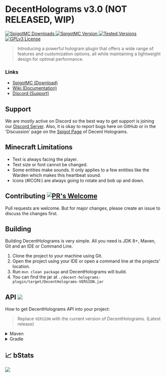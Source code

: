 # DecentHolograms v3.0 (NOT RELEASED, WIP)
[![SpigotMC Downloads](https://img.shields.io/spiget/downloads/96927?label=Downloads) 
![SpigotMC Version](https://img.shields.io/spiget/version/96927?label=Release) 
![Tested Versions](https://img.shields.io/spiget/tested-versions/96927?label=Supports)](https://www.spigotmc.org/resources/96927/) 
[![GPLv3 License](https://img.shields.io/badge/License-GPL%20v3-yellow.svg)](https://opensource.org/licenses/)
> Introducing a powerful hologram plugin that offers a wide range of features and customization options, 
> all while maintaining a lightweight design for optimal performance.

### Links
- [SpigotMC (Download)](https://www.spigotmc.org/resources/96927/)
- [Wiki (Documentation)](https://wiki.decentholograms.eu/)
- [Discord (Support)](https://discord.decentsoftware.eu/)

## Support
We are mostly active on Discord so the best way to get support is joining our [Discord Server](https://discord.decentsoftware.eu). 
Also, it is okay to report bugs here on GitHub or in the 'Discussion' page on the [Spigot Page](https://decentholograms.eu) of Decent Holograms.

## Minecraft Limitations
- Text is always facing the player.
- Text size or font cannot be changed.
- Some entities make sounds. It only applies to a few entities like the Warden which makes this heartbeat sound.
- Icons (#ICON:) are always going to rotate and bob up and down.

## Contributing [![PR's Welcome](https://img.shields.io/badge/PRs-welcome-brightgreen.svg?style=flat)](http://makeapullrequest.com)
Pull requests are welcome. But for major changes, please create an issue to discuss the changes first.

## Building
Building DecentHolograms is very simple. All you need is JDK 8+, Maven, Git and an IDE or Command Line.

1. Clone the project to your machine using Git.
2. Open the project using your IDE or open a command line at the projects' location.
3. Run `mvn clean package` and DecentHolograms will build.
4. You can find the jar at `./decent-holograms-plugin/target/DecentHolograms-VERSION.jar`

## API [![](https://jitpack.io/v/decentsoftware-eu/decentholograms.svg)](https://jitpack.io/#decentsoftware-eu/decentholograms)
How to get DecentHolograms API into your project:

> Replace `VERSION` with the current version of DecentHolograms. (Latest release)

<details>
<summary>Maven</summary>

```xml
<repositories>
    <repository>
        <id>jitpack.io</id>
        <url>https://jitpack.io</url>
    </repository>
</repositories>
```

```xml
<dependencies>
    <dependency>
        <groupId>com.github.decentsoftware-eu</groupId>
        <artifactId>decentholograms</artifactId>
        <version>VERSION</version>
        <scope>provided</scope>
    </dependency>
</dependencies>
```
</details>

<details>
<summary>Gradle</summary>

```groovy
repositories {
    maven { url 'https://jitpack.io' }
}

dependencies {
    compileOnly 'com.github.decentsoftware-eu:decentholograms:VERSION'
}
```
</details>

## 📈 bStats
[![](https://bstats.org/signatures/bukkit/DecentHolograms.svg)](https://bstats.org/plugin/bukkit/DecentHolograms)
